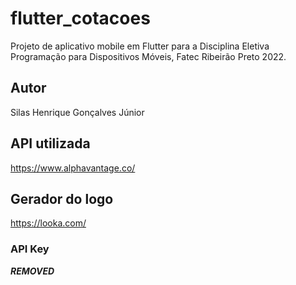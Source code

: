 # flutter_cotacoes

Projeto de aplicativo mobile em Flutter para a Disciplina Eletiva Programação para Dispositivos Móveis, Fatec Ribeirão Preto 2022.

## Autor

Silas Henrique Gonçalves Júnior

## API utilizada

<https://www.alphavantage.co/>

## Gerador do logo

<https://looka.com/>

### API Key

***REMOVED***
